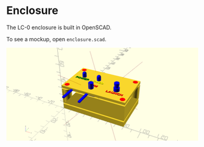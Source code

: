 # Enclosure
The LC-0 enclosure is built in OpenSCAD.

To see a mockup, open `enclosure.scad`.

![Enclosure mockup](./enclosure.png)
